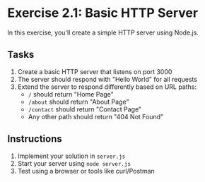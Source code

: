 # Exercise 2.1: Basic HTTP Server

In this exercise, you'll create a simple HTTP server using Node.js.

## Tasks

1. Create a basic HTTP server that listens on port 3000
2. The server should respond with "Hello World" for all requests
3. Extend the server to respond differently based on URL paths:
   - `/` should return "Home Page"
   - `/about` should return "About Page"
   - `/contact` should return "Contact Page"
   - Any other path should return "404 Not Found"

## Instructions

1. Implement your solution in `server.js`
2. Start your server using `node server.js`
3. Test using a browser or tools like curl/Postman
